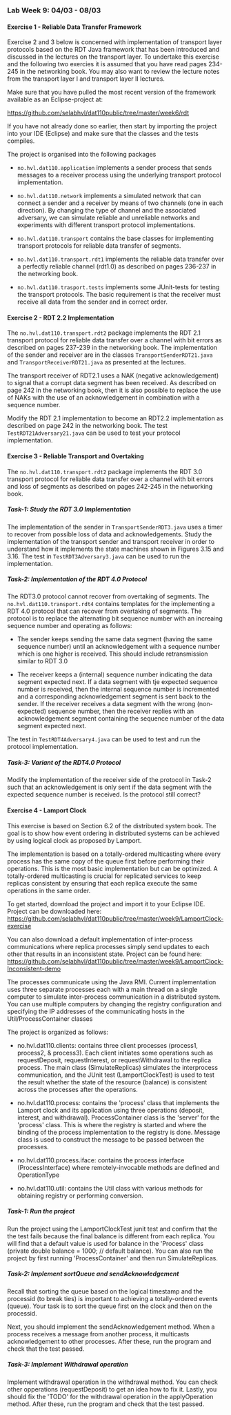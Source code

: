 ### Lab Week 9: 04/03 - 08/03

#### Exercise 1 - Reliable Data Transfer Framework

Exercise 2 and 3 below is concerned with implementation of transport layer protocols based on the RDT Java framework that has been introduced and discussed in the lectures on the transport layer. To undertake this exercise and the following two exercies it is assumed that you have read pages 234-245 in the networking book. You may also want to review the lecture notes from the transport layer I and transport layer II lectures.

Make sure that you have pulled the most recent version of the framework available as an Eclipse-project at:

https://github.com/selabhvl/dat110public/tree/master/week6/rdt

If you have not already done so earlier, then start by importing the project into your IDE (Eclipse) and make sure that the classes and the tests compiles.

The project is organised into the following packages

- `no.hvl.dat110.application` implements a sender process that sends messages to a receiver process using the underlying transport protocol implementation.

- `no.hvl.dat110.network` implements a simulated network that can connect a sender and a receiver by means of two channels (one in each direction). By changing the type of channel and the associated adversary, we can simulate reliable and unreliable networks and experiments with different transport protocol implementations.

- `no.hvl.dat110.transport` contains the base classes for implementing transport protocols for reliable data transfer of segments.

- `no.hvl.dat110.transport.rdt1` implements the reliable data transfer over a perfectly reliable channel (rdt1.0) as described on pages 236-237 in the networking book.

- `no.hvl.dat110.trasport.tests` implements some JUnit-tests for testing the transport protocols. The basic requirement is that the receiver must receive all data from the sender and in correct order.

#### Exercise 2 - RDT 2.2 Implementation

The  `no.hvl.dat110.transport.rdt2` package  implements the RDT 2.1 transport protocol for reliable data transfer over a channel with bit errors as described on pages 237-239 in the networking book. The implementation of the sender and receiver are in the classes `TransportSenderRDT21.java` and `TransportReceiverRDT21.java` as presented at the lectures.

The transport receiver of RDT2.1 uses a NAK (negative acknowledgement) to signal that a corrupt data segment has been received. As described on page 242 in the networking book, then it is also possible to replace the use of NAKs with the use of an acknowledgement in combination with a sequence number.

Modify the RDT 2.1 implementation to become an RDT2.2 implementation as described on page 242 in the networking book. The test `TestRDT21Adversary21.java` can be used to test your protocol implementation.

#### Exercise 3 - Reliable Transport and Overtaking

The  `no.hvl.dat110.transport.rdt2` package implements the RDT 3.0 transport protocol for reliable data transfer over a channel with bit errors and loss of segments as described on pages 242-245 in the networking book.

##### Task-1: Study the RDT 3.0 Implementation

The implementation of the sender in `TransportSenderRDT3.java` uses a timer to recover from possible loss of data and acknowledgements. Study the implementation of the transport sender and transport receiver in order to understand how it implements the state machines shown in Figures 3.15 and 3.16. The test in `TestRDT3Adversary3.java` can be used to run the implementation.  

##### Task-2: Implementation of the RDT 4.0 Protocol

The RDT3.0 protocol cannot recover from overtaking of segments. The `no.hvl.dat110.transport.rdt4` contains templates for the implementing a RDT 4.0 protocol that can recover from overtaking of segments. The protocol is to replace the alternating bit sequence number with an increaing sequence number and operating as follows:

- The sender keeps sending the same data segment (having the same sequence number) until an acknowledgement with a sequence number which is one higher is received. This should include retransmission similar to RDT 3.0

- The receiver keeps a (internal) sequence number indicating the data segment expected next. If a data segment with tje expected sequence number is received, then the internal sequence number is incremented and a corresponding acknowledgement segment is sent back to the sender. If the receiver receives a data segment with the wrong (non-expected) sequence number, then the receiver replies with an acknowledgement segment containing the sequence number of the data segment expected next.

The test in `TestRDT4Adversary4.java` can be used to test and run the protocol implementation.

##### Task-3: Variant of the RDT4.0 Protocol

Modify the implementation of the receiver side of the protocol in Task-2 such that an acknowledgement is only sent if the data segment with the expected sequence number is received. Is the protocol still correct?

#### Exercise 4 - Lamport Clock

This exercise is based on Section 6.2 of the distributed system book. The goal is to show how event ordering in distributed systems can be achieved by using logical clock as proposed by Lamport.

The implementation is based on a totally-ordered multicasting where every process has the same copy of the queue first before performing their operations. This is the most basic implementation but can be optimized. A totally-ordered multicasting is crucial for replicated services to keep replicas consistent by ensuring that each replica execute the same operations in the same order.

To get started, download the project and import it to your Eclipse IDE. Project can be downloaded here: https://github.com/selabhvl/dat110public/tree/master/week9/LamportClock-exercise

You can also download a default implementation of inter-process communications where replica processes simply send updates to each other that results in an inconsistent state. Project can be found here: https://github.com/selabhvl/dat110public/tree/master/week9/LamportClock-Inconsistent-demo

The processes communicate using the Java RMI. Current implementation uses three separate processes each with a main thread on a single computer to simulate inter-process communication in a distributed system. You can use multiple computers by changing the registry configuration and specifying the IP addresses of the communicating hosts in the Util/ProcessContainer classes

The project is organized as follows:

- no.hvl.dat110.clients: contains three client processes (process1, process2, & process3). Each client initiates some operations such as requestDeposit, requestInterest, or requestWithdrawal to the replica process. The main class (SimulateReplicas) simulates the interprocess communication, and the JUnit test (LamportClockTest) is used to test the result whether the state of the resource (balance) is consistent across the processes after the operations.

- no.hvl.dat110.process: contains the 'process' class that implements the Lamport clock and its application using three operations (deposit, interest, and withdrawal). ProcessContainer class is the 'server' for the 'process' class. This is where the registry is started and where the binding of the process implementation to the registry is done. Message class is used to construct the message to be passed between the processes.

- no.hvl.dat110.process.iface: contains the process interface (ProcessInterface) where remotely-invocable methods are defined and OperationType

- no.hvl.dat110.util: contains the Util class with various methods for obtaining registry or performing conversion.

##### Task-1: Run the project
Run the project using the LamportClockTest junit test and confirm that the the test fails because the final balance is different from each replica. You will find that a default value is used for balance in the 'Process' class (private double balance = 1000;	// default balance). You can also run the project by first running 'ProcessContainer' and then run SimulateReplicas.

##### Task-2: Implement sortQueue and sendAcknowledgement
Recall that sorting the queue based on the logical timestamp and the processid (to break ties) is important to achieving a totally-ordered events (queue). Your task is to sort the queue first on the clock and then on the processid.

Next, you should implement the sendAcknowledgement method. When a process receives a message from another process, it multicasts acknowledgement to other processes. After these, run the program and check that the test passed.

##### Task-3: Implement Withdrawal operation
Implement withdrawal operation in the withdrawal method. You can check other opperations (requestDeposit) to get an idea how to fix it. Lastly, you should fix the 'TODO' for the withdrawal operation in the applyOperation method. After these, run the program and check that the test passed.
